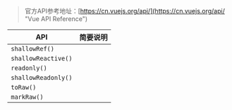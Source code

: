 > 官方API参考地址：[https://cn.vuejs.org/api/](https://cn.vuejs.org/api/ "Vue API Reference")

| API                   | 简要说明 |
| --------------------- | -------- |
| `shallowRef()`      |          |
| `shallowReactive()` |          |
| `readonly()`        |          |
| `shallowReadonly()` |          |
| `toRaw()`           |          |
| `markRaw()`         |          |

